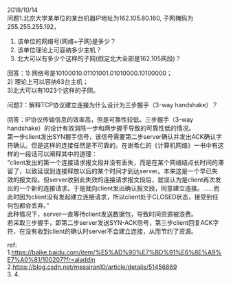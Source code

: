 2018/10/14  
问题1.北京大学某单位的某台机器IP地址为162.105.80.160, 子网掩码为255.255.255.192，  
1) 该单位的网络号(网络+子网)是多少？  
2) 该单位理论上可容纳多少主机？  
3) 北大可以有多少个这样的子网(假定北大全部是162.105网段)？  

回答：1) 网络号是10100010.01101001.01010000.10100000；  
2) 理论上可以容纳63台主机；  
3)北大可以有1023个这样的子网。  

问题2：解释TCP协议建立连接为什么设计为三步握手（3-way handshake）？  

回答：IP协议传输信息的效率高，但是可靠性较低。三步握手（3-way handshake）的设计有效消除一步和两步握手导致的可靠性低的情况。  
第一步client发出SYN握手信号，该信号需要第二步server确认并发出ACK确认字符确认。但是这样的连接任然是不可靠的。在谢希仁的《计算机网络》一书中有这样的一段话可以阐释其中的道理：  
    “client发出的第一个连接请求报文段并没有丢失，而是在某个网络结点长时间的滞留了，以致延误到连接释放以后的某个时间才到达server。本来这是一个早已失效的报文段。但server收到此失效的连接请求报文段后，就误认为是client再次发出的一个新的连接请求。于是就向client发出确认报文段，同意建立连接。……而此时因为client没有发起建立连接请求，所以client处于CLOSED状态，接受到任何包都会丢弃。”  
此种情况下，server一直等待client发送数据包，导致时间资源被浪费。  
若采取三步握手，即第二步server发送SYN-ACK信号，第三步client回复ACK字符，在没有收到client的确认时server不会建立连接，从而节约了资源。  



ref:  
1.https://baike.baidu.com/item/%E5%AD%90%E7%BD%91%E6%8E%A9%E7%A0%81/100207?fr=aladdin  
2.https://blog.csdn.net/messiran10/article/details/51456869  
3.
4.


